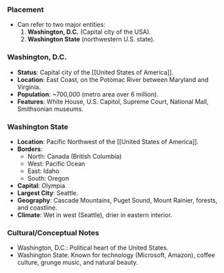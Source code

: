 ### Placement
- Can refer to two major entities:  
  1. **Washington, D.C.** (Capital city of the USA).  
  2. **Washington State** (northwestern U.S. state).  

### Washington, D.C.
- **Status**: Capital city of the [[United States of America]].  
- **Location**: East Coast, on the Potomac River between Maryland and Virginia.  
- **Population**: ~700,000 (metro area over 6 million).  
- **Features**: White House, U.S. Capitol, Supreme Court, National Mall, Smithsonian museums.  

### Washington State
- **Location**: Pacific Northwest of the [[United States of America]].  
- **Borders**:  
  - North: Canada (British Columbia)  
  - West: Pacific Ocean  
  - East: Idaho  
  - South: Oregon  
- **Capital**: Olympia.  
- **Largest City**: Seattle.  
- **Geography**: Cascade Mountains, Puget Sound, Mount Rainier, forests, and coastline.  
- **Climate**: Wet in west (Seattle), drier in eastern interior.  

### Cultural/Conceptual Notes
- Washington, D.C.: Political heart of the United States.  
- Washington State: Known for technology (Microsoft, Amazon), coffee culture, grunge music, and natural beauty.  
